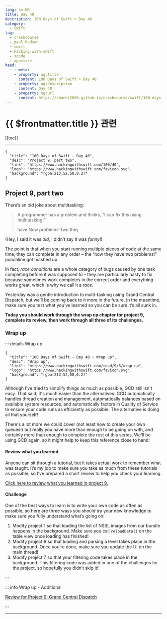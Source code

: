 ```yaml
---
lang: ko-KR
title: Day 40
description: 100 Days of Swift > Day 40
category:
  - Swift
tag: 
  - crashcourse
  - paul-hudson
  - swift
  - hacking-with-swift
  - xcode
  - appstore
head:
  - - meta:
    - property: og:title
      content: 100 Days of Swift > Day 40
    - property: og:description
      content: Day 40
    - property: og:url
      content: https://chanhi2000.github.io/crashcourse/swift/100-days-of-swift/40.html
---
```


# {{ $frontmatter.title }} 관련

[[toc]]

---

```component VPCard
{
  "title": "100 Days of Swift - Day 40",
  "desc": "Project 9, part two",
  "link": "https://www.hackingwithswift.com/100/40",
  "logo": "https://www.hackingwithswift.com/favicon.svg",
  "background": "rgba(213,52,58,0.2)"
}
```

## Project 9, part two

There’s an old joke about multitasking:

> A programmer has a problem and thinks, “I can fix this using multitasking!”
> 
> have Now problems! two they

(Hey, I said it was _old_, I didn’t say it was _funny_!)

The point is that when you start running multiple pieces of code at the same time, they can complete in any order – the “now they have two problems!” punchline got mashed up.

In fact, _race conditions_ are a whole category of bugs caused by one task completing before it was supposed to – they are particularly nasty to fix because sometimes work completes in the correct order and everything works great, which is why we call it a _race_.

Yesterday was a gentle introduction to multi-tasking using Grand Central Dispatch, but we’ll be coming back to it more in the future. In the meantime, make sure you test what you’ve learned so you can be sure it’s all sunk in.

__Today you should work through the wrap up chapter for project 9, complete its review, then work through all three of its challenges.__

### Wrap up

::: details Wrap up

```component VPCard
{
  "title": "100 Days of Swift - Day 40 - Wrap up",
  "desc": "Wrap up",
  "link": "https://www.hackingwithswift.com/read/9/6/wrap-up",
  "logo": "https://www.hackingwithswift.com/favicon.svg",
  "background": "rgba(213,52,58,0.2)"
}
```

<VidStack src="youtube/IiBG4POluqY" />

Although I've tried to simplify things as much as possible, GCD still isn't easy. That said, it's much easier than the alternatives: GCD automatically handles thread creation and management, automatically balances based on available system resources, and automatically factors in Quality of Service to ensure your code runs as efficiently as possible. The alternative is doing all that yourself!

There's a lot more we could cover (not least how to create your own queues!) but really you have more than enough to be going on with, and certainly more than enough to complete the rest of this series. We'll be using GCD again, so it might help to keep this reference close to hand!

#### Review what you learned

Anyone can sit through a tutorial, but it takes actual work to remember what was taught. It’s my job to make sure you take as much from these tutorials as possible, so I’ve prepared a short review to help you check your learning.

[Click here to review what you learned in project 9.][project-9-grand-central-dispatch]

#### Challenge

One of the best ways to learn is to write your own code as often as possible, so here are three ways you should try your new knowledge to make sure you fully understand what’s going on:

1. Modify project 1 so that loading the list of NSSL images from our bundle happens in the background. Make sure you call `reloadData()` on the table view once loading has finished!
2. Modify project 8 so that loading and parsing a level takes place in the background. Once you’re done, make sure you update the UI on the main thread!
3. Modify project 7 so that your filtering code takes place in the background. This filtering code was added in one of the challenges for the project, so hopefully you didn’t skip it!

:::

::: info Wrap up - Additional

[Review for Project 9: Grand Central Dispatch][project-9-grand-central-dispatch]

:::

---


[project-9-grand-central-dispatch]: https://www.hackingwithswift.com/review/hws/project-9-grand-central-dispatch